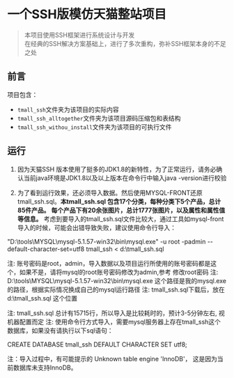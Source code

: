 # 一个SSH版模仿天猫整站项目

> 本项目使用SSH框架进行系统设计与开发   
> 在经典的SSH解决方案基础上，进行了多次重构，弥补SSH框架本身的不足之处

## 前言
项目包含：

* `tmall_ssh`文件夹为该项目的实际内容
* `tmall_ssh_alltogether`文件夹为该项目源码压缩包和表结构
* `tmall_ssh_withou_install`文件夹为该项目的可执行文件

## 运行
1. 因为天猫SSH 版本使用了挺多的JDK1.8的新特性，为了正常运行，请务必确认当前java环境是JDK1.8以及以上版本在命令行中输入java -version进行校验


2. 为了看到运行效果，还必须导入数据。然后使用MYSQL-FRONT还原tmall_ssh.sql。**本tmall_ssh.sql 包含17个分类，每种分类下5个产品，总计85件产品。 每个产品下有20余张图片，总计1777张图片，以及属性和属性值等信息。**
考虑到要导入的tmall_ssh.sql文件比较大，通过工具如mysql-front导入的时候，可能会出错导致失败，建议使用命令行导入：

 
"D:\tools\MYSQL\mysql-5.1.57-win32\bin\mysql.exe" -u root -padmin --default-character-set=utf8 tmall_ssh < d:\tmall_ssh.sql
 


注: 账号密码是root，admin，导入数据以及项目运行所使用的账号密码都是这个，如果不是，请将mysql的root账号密码修改为admin,参考 修改root密码
注: D:\tools\MYSQL\mysql-5.1.57-win32\bin\mysql.exe 这个路径是我的mysql.exe的路径，根据实际情况换成自己的mysql运行路径
注: tmall_ssh.sql下载后，放在 d:\tmall_ssh.sql 这个位置

注: tmall_ssh.sql 总计有15715行，所以导入是比较耗时的，预计3-5分钟左右, 视机器配置而定
注: 使用命令行方式导入，需要mysql服务器上存在tmall_ssh这个数据库，如果没有请执行以下sql语句：
 
CREATE DATABASE tmall_ssh DEFAULT CHARACTER SET utf8;
 


注：导入过程中，有可能提示的 Unknown table engine 'InnoDB'， 这是因为当前数据库未支持InnoDB。 

